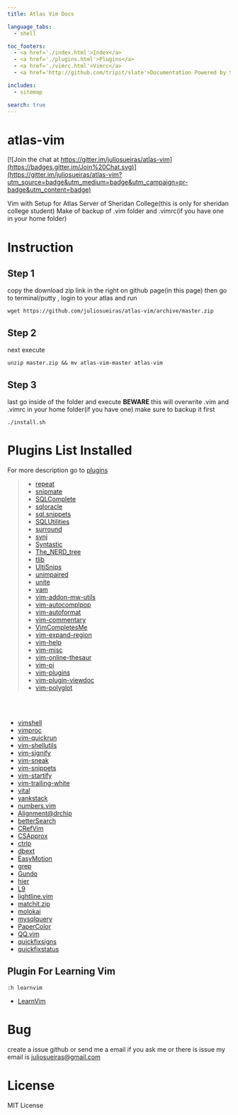 ```yaml
---
title: Atlas Vim Docs

language_tabs:
  - shell

toc_footers:
  - <a href='./index.html'>Index</a>
  - <a href='./plugins.html'>Plugins</a>
  - <a href='./vimrc.html'>Vimrc</a>
  - <a href='http://github.com/tripit/slate'>Documentation Powered by Slate</a>

includes:
  - sitemap

search: true
---
```


# atlas-vim

[![Join the chat at https://gitter.im/juliosueiras/atlas-vim](https://badges.gitter.im/Join%20Chat.svg)](https://gitter.im/juliosueiras/atlas-vim?utm_source=badge&utm_medium=badge&utm_campaign=pr-badge&utm_content=badge)

Vim with Setup for Atlas Server of Sheridan College(this is only for sheridan college student)
Make of backup of .vim folder and .vimrc(if you have one in your home folder)

# Instruction

## Step 1
copy the download zip link in the right on github page(in this page)
then go to terminal/putty , login to your atlas and run

`wget https://github.com/juliosueiras/atlas-vim/archive/master.zip`

## Step 2
next execute

`unzip master.zip && mv atlas-vim-master atlas-vim`

## Step 3
last go inside of the folder and execute **BEWARE** this will overwrite .vim and .vimrc in your home folder(if you have one) make sure to backup it first

`./install.sh`
# Plugins List Installed
For more description go to [plugins](./plugins.html)

> - [repeat](https://github.com/garbas/vim-snipmate)
> - [snipmate](https://github.com/garbas/vim-snipmate)
> - [SQLComplete](http://www.vim.org/scripts/script.php?script_id=1572)
> - [sqloracle](http://www.vim.org/scripts/script.php?script_id=2371)
> - [sql.snippets](http://www.vim.org/scripts/script.php?script_id=4861)
> - [SQLUtilities](http://www.vim.org/scripts/script.php?script_id=492)
> - [surround](https://github.com/tpope/vim-surround)
> - [svnj](http://www.vim.org/scripts/script.php?script_id=4888)
> - [Syntastic](https://github.com/scrooloose/syntastic)
> - [The_NERD_tree](https://github.com/scrooloose/nerdtree)
> - [tlib](http://www.vim.org/scripts/script.php?script_id=1863)
> - [UltiSnips](https://github.com/SirVer/ultisnips)
> - [unimpaired](https://github.com/tpope/vim-unimpaired)
> - [unite](https://github.com/Shougo/unite.vim)
> - [vam](https://github.com/MarcWeber/vim-addon-manager)
> - [vim-addon-mw-utils](http://www.vim.org/scripts/script.php?script_id=2940)
> - [vim-autocomplpop](https://github.com/othree/vim-autocomplpop)
> - [vim-autoformat](http://www.vim.org/scripts/script.php?script_id=4337)
> - [vim-commentary](https://github.com/tpope/vim-commentary)
> - [VimCompletesMe](https://github.com/ajh17/VimCompletesMe)
> - [vim-expand-region](https://github.com/terryma/vim-expand-region)
> - [vim-help](https://github.com/dahu/vim-help)
> - [vim-misc](https://github.com/xolox/vim-misc)
> - [vim-online-thesaur](https://github.com/beloglazov/vim-online-thesaurus)
> - [vim-pi](https://bitbucket.org/vimcommunity/vim-pi)
> - [vim-plugins](https://github.com/WolfgangMehner/vim-plugins)
> - [vim-plugin-viewdoc](https://github.com/powerman/vim-plugin-viewdoc)
> - [vim-polyglot](https://github.com/sheerun/vim-polyglot)

<br>
<br>

- [vimshell](https://github.com/Shougo/vimshell.vim)
- [vimproc](https://github.com/Shougo/vimproc.vim)
- [vim-quickrun](https://github.com/thinca/vim-quickrun)
- [vim-shellutils](https://github.com/b4b4r07/vim-shellutils)
- [vim-signify](https://github.com/mhinz/vim-signify)
- [vim-sneak](https://github.com/justinmk/vim-sneak)
- [vim-snippets](https://github.com/honza/vim-snippets)
- [vim-startify](https://github.com/mhinz/vim-startify)
- [vim-trailing-white](https://github.com/bronson/vim-trailing-whitespace)
- [vital](https://github.com/vim-jp/vital.vim)
- [yankstack](https://github.com/maxbrunsfeld/vim-yankstack)
- [numbers.vim](https://github.com/myusuf3/numbers.vim)
- [Alignment@drchip](http://www.drchip.org/astronaut/vim/index.html)
- [betterSearch](http://www.vim.org/scripts/script.php?script_id=4241)
- [CRefVim](http://www.vim.org/scripts/script.php?script_id=614)
- [CSApprox](https://github.com/godlygeek/csapprox)
- [ctrlp](https://github.com/kien/ctrlp.vim)
- [dbext](http://www.vim.org/scripts/script.php?script_id=356)
- [EasyMotion](https://github.com/Lokaltog/vim-easymotion)
- [grep](https://github.com/yegappan/grep)
- [Gundo](https://bitbucket.org/sjl/gundo.vim)
- [hier](https://github.com/jceb/vim-hier)
- [L9](http://www.vim.org/scripts/script.php?script_id=3252)
- [lightline.vim](https://github.com/itchyny/lightline.vim)
- [matchit.zip](http://www.vim.org/scripts/script.php?script_id=39)
- [molokai](https://github.com/tomasr/molokai)
- [mysqlquery](http://www.vim.org/scripts/script.php?script_id=2081)
- [PaperColor](http://www.vim.org/scripts/script.php?script_id=5177)
- [QQ.vim](http://www.vim.org/scripts/script.php?script_id=5177)
- [quickfixsigns](http://www.vim.org/scripts/script.php?script_id=2584)
- [quickfixstatus](https://github.com/dannyob/quickfixstatus)

## Plugin For Learning Vim
```vim
:h learnvim
```
- [LearnVim](https://github.com/dahu/LearnVim) 

# Bug
create a issue github or send me a email if you ask me or there is issue
my email is juliosueiras@gmail.com


# License
MIT License
